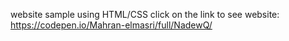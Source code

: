 website sample using HTML/CSS
click on the link to see website:
https://codepen.io/Mahran-elmasri/full/NadewQ/
